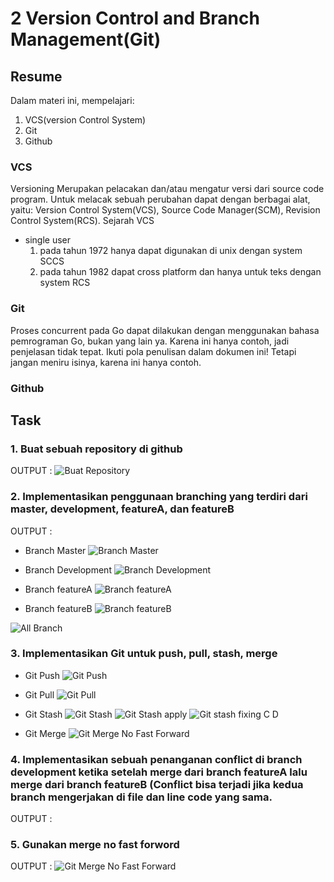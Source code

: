 # 2 Version Control and Branch Management(Git)

## Resume
Dalam materi ini, mempelajari:
1. VCS(version Control System)
2. Git
3. Github

### VCS
Versioning Merupakan pelacakan dan/atau mengatur versi dari source code program.
Untuk melacak sebuah perubahan dapat dengan berbagai alat, yaitu: Version Control System(VCS), Source Code Manager(SCM), Revision Control System(RCS).
Sejarah VCS
- single user
    1. pada tahun 1972 hanya dapat digunakan di unix dengan system SCCS
    2. pada tahun 1982 dapat cross platform dan hanya untuk teks dengan system RCS
  

### Git
Proses concurrent pada Go dapat dilakukan dengan menggunakan
bahasa pemrograman Go, bukan yang lain ya.
Karena ini hanya contoh, jadi penjelasan tidak tepat.
Ikuti pola penulisan dalam dokumen ini!
Tetapi jangan meniru isinya, karena ini hanya contoh.

### Github

## Task
### 1. Buat sebuah repository di github
OUTPUT : 
![Buat Repository](https://github.com/magusabdul/Java-Springboot_Agus-Abdul-Malik/blob/master/2_Version%20Control%20and%20Branch%20Management%20(Git)/screenshots/Membuat-repository.jpeg)

### 2. Implementasikan penggunaan branching yang terdiri dari master, development, featureA, dan featureB
OUTPUT : 
- Branch Master
![Branch Master](https://github.com/magusabdul/Java-Springboot_Agus-Abdul-Malik/blob/master/2_Version%20Control%20and%20Branch%20Management%20(Git)/screenshots/Branch-master.png)

- Branch Development
![Branch Development](https://github.com/magusabdul/Java-Springboot_Agus-Abdul-Malik/blob/master/2_Version%20Control%20and%20Branch%20Management%20(Git)/screenshots/Branch-development.png)

- Branch featureA
![Branch featureA](https://github.com/magusabdul/Java-Springboot_Agus-Abdul-Malik/blob/master/2_Version%20Control%20and%20Branch%20Management%20(Git)/screenshots/Branch-featureA.png)

- Branch featureB
![Branch featureB](https://github.com/magusabdul/Java-Springboot_Agus-Abdul-Malik/blob/master/2_Version%20Control%20and%20Branch%20Management%20(Git)/screenshots/Branch-featureB.png)

![All Branch](https://github.com/magusabdul/Java-Springboot_Agus-Abdul-Malik/blob/master/2_Version%20Control%20and%20Branch%20Management%20(Git)/screenshots/git-all-branch.png)
### 3. Implementasikan Git untuk push, pull, stash, merge
- Git Push
![Git Push](https://github.com/magusabdul/Java-Springboot_Agus-Abdul-Malik/blob/master/2_Version%20Control%20and%20Branch%20Management%20(Git)/screenshots/Git-push.png)

- Git Pull
![Git Pull](https://github.com/magusabdul/Java-Springboot_Agus-Abdul-Malik/blob/master/2_Version%20Control%20and%20Branch%20Management%20(Git)/screenshots/Git-pull.png)

- Git Stash
![Git Stash](https://github.com/magusabdul/Java-Springboot_Agus-Abdul-Malik/blob/master/2_Version%20Control%20and%20Branch%20Management%20(Git)/screenshots/Git-stash.png)
![Git Stash apply](https://github.com/magusabdul/Java-Springboot_Agus-Abdul-Malik/blob/master/2_Version%20Control%20and%20Branch%20Management%20(Git)/screenshots/Git-stash-apply.png)
![Git stash fixing C D](https://github.com/magusabdul/Java-Springboot_Agus-Abdul-Malik/blob/master/2_Version%20Control%20and%20Branch%20Management%20(Git)/screenshots/Git-stash-apply-working-tree.png)

- Git Merge
![Git Merge No Fast Forward](https://github.com/magusabdul/Java-Springboot_Agus-Abdul-Malik/blob/master/2_Version%20Control%20and%20Branch%20Management%20(Git)/screenshots/Git-merge-no-fast%20forward.png)

### 4. Implementasikan sebuah penanganan conflict di branch development ketika setelah merge dari branch featureA lalu merge dari branch featureB (Conflict bisa terjadi jika kedua branch mengerjakan di file dan line code yang sama.
OUTPUT : 
![]()

### 5. Gunakan merge no fast forword
OUTPUT : 
![Git Merge No Fast Forward](https://github.com/magusabdul/Java-Springboot_Agus-Abdul-Malik/blob/master/2_Version%20Control%20and%20Branch%20Management%20(Git)/screenshots/Git-merge-no-fast%20forward.png)
